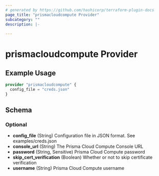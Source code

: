 ```yaml
---
# generated by https://github.com/hashicorp/terraform-plugin-docs
page_title: "prismacloudcompute Provider"
subcategory: ""
description: |-
  
---
```


# prismacloudcompute Provider



## Example Usage

```terraform
provider "prismacloudcompute" {
  config_file = "creds.json"
}
```

<!-- schema generated by tfplugindocs -->
## Schema

### Optional

- **config_file** (String) Configuration file in JSON format. See examples/creds.json
- **console_url** (String) The Prisma Cloud Compute Console URL
- **password** (String, Sensitive) Prisma Cloud Compute password
- **skip_cert_verification** (Boolean) Whether or not to skip certificate verification
- **username** (String) Prisma Cloud Compute username
